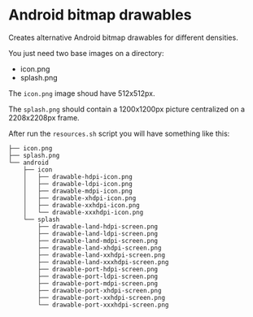 # Android bitmap drawables

Creates alternative Android bitmap drawables for different densities.

You just need two base images on a directory:
- icon.png
- splash.png

The `icon.png` image shoud have 512x512px.

The `splash.png` should contain a 1200x1200px picture centralized on a 2208x2208px frame.

After run the `resources.sh` script you will have something like this:

```
├── icon.png
├── splash.png
└── android
    ├── icon
    │   ├── drawable-hdpi-icon.png
    │   ├── drawable-ldpi-icon.png
    │   ├── drawable-mdpi-icon.png
    │   ├── drawable-xhdpi-icon.png
    │   ├── drawable-xxhdpi-icon.png
    │   └── drawable-xxxhdpi-icon.png
    └── splash
        ├── drawable-land-hdpi-screen.png
        ├── drawable-land-ldpi-screen.png
        ├── drawable-land-mdpi-screen.png
        ├── drawable-land-xhdpi-screen.png
        ├── drawable-land-xxhdpi-screen.png
        ├── drawable-land-xxxhdpi-screen.png
        ├── drawable-port-hdpi-screen.png
        ├── drawable-port-ldpi-screen.png
        ├── drawable-port-mdpi-screen.png
        ├── drawable-port-xhdpi-screen.png
        ├── drawable-port-xxhdpi-screen.png
        └── drawable-port-xxxhdpi-screen.png
```
